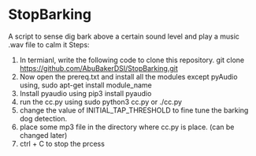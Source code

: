 # StopBarking
A script to sense dig bark above a certain sound level and play a music .wav file to calm it
Steps:
1. In termianl, write the following code to clone this repository.
 git clone https://github.com/AbuBakerDSI/StopBarking.git
2. Now open the prereq.txt and install all the modules except pyAudio using,
sudo apt-get install module_name
3. Install pyaudio using pip3 install pyaudio
4. run the cc.py using 
sudo python3 cc.py 
or 
./cc.py
5. change the value of INITIAL_TAP_THRESHOLD to fine tune the barking dog detection.
6. place some mp3 file in the directory where cc.py is place. (can be changed later)
7. ctrl + C to stop the prcess
